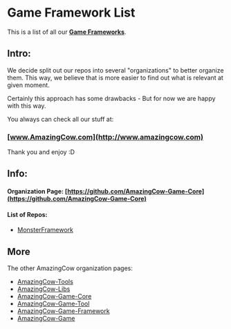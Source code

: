 # Game Framework List

This is a list of all our **[Game Frameworks](https://github.com/AmazingCow-Game-Framework)**.

<!-- ####################################################################### -->

## Intro:

We decide split out our repos into several "organizations" to better organize
them. This way, we believe that is more easier to find out what is relevant
at given moment.

Certainly this approach has some drawbacks - But for now we are happy with this
way.


You always can check all our stuff at:
### [www.AmazingCow.com](http://www.amazingcow.com)

Thank you and enjoy :D

<!-- ####################################################################### -->

## Info:

#### Organization Page: [https://github.com/AmazingCow-Game-Core](https://github.com/AmazingCow-Game-Core)

#### List of Repos:

* [MonsterFramework](https://github.com/AmazingCow-Game-Framework/MonsterFramework)

<!-- ####################################################################### -->

## More

The other AmazingCow organization pages:

* [AmazingCow-Tools](https://github.com/AmazingCow-Tools)
* [AmazingCow-Libs](https://github.com/AmazingCow-Libs)
* [AmazingCow-Game-Core](https://github.com/AmazingCow-Game-Core)
* [AmazingCow-Game-Tool](https://github.com/AmazingCow-Game-Tool)
* [AmazingCow-Game-Framework](https://github.com/AmazingCow-Game-Framework)
* [AmazingCow-Game](https://github.com/AmazingCow-Game)
